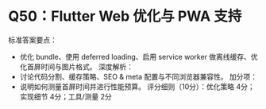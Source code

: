 # Q50：Flutter Web 优化与 PWA 支持

标准答案要点：
- 优化 bundle、使用 deferred loading、启用 service worker 做离线缓存、优化首屏时间与图片格式。
深度解析：
- 讨论代码分割、缓存策略、SEO & meta 配置与不同浏览器兼容性。
加分项：
- 说明如何测量首屏时间并进行性能预算。
评分细则（10分）：优化策略 4分；实现细节 4分；工具/测量 2分
